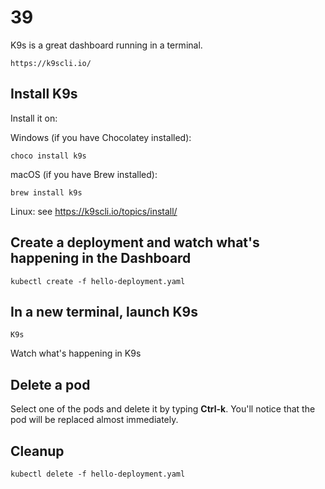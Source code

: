 # 39

K9s is a great dashboard running in a terminal.

    https://k9scli.io/

## Install K9s

Install it on:

Windows (if you have Chocolatey installed):

    choco install k9s

macOS (if you have Brew installed):

    brew install k9s

Linux: see https://k9scli.io/topics/install/

## Create a deployment and watch what's happening in the Dashboard

    kubectl create -f hello-deployment.yaml

## In a new terminal, launch K9s

    K9s

Watch what's happening in K9s

## Delete a pod

Select one of the pods and delete it by typing **Ctrl-k**. You'll notice that the pod will be replaced almost immediately.

## Cleanup

    kubectl delete -f hello-deployment.yaml
